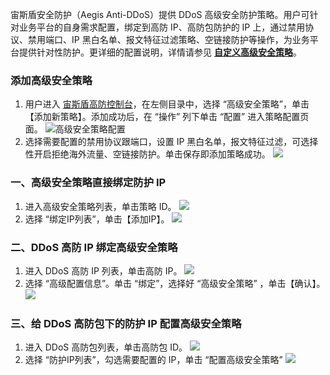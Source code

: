 
宙斯盾安全防护（Aegis Anti-DDoS）提供 DDoS 高级安全防护策略。用户可针对业务平台的自身需求配置，绑定到高防 IP、高防包防护的 IP 上，通过禁用协议、禁用端口、IP 黑白名单、报文特征过滤策略、空链接防护等操作，为业务平台提供针对性防护。更详细的配置说明，详情请参见 [**自定义高级安全策略**](https://cloud.tencent.com/document/product/685/18800#.E8.87.AA.E5.AE.9A.E4.B9.89.E5.AE.89.E5.85.A8.E7.AD.96.E7.95.A5)。

### 添加高级安全策略
1. 用户进入 [宙斯盾高防控制台](https://console.cloud.tencent.com/gamesec)，在左侧目录中，选择 “高级安全策略”，单击【添加新策略】。添加成功后，在 “操作” 列下单击 “配置” 进入策略配置页面。
![高级安全策略配置](https://i.imgur.com/PPIvKJ3.png)
2. 选择需要配置的禁用协议跟端口，设置 IP 黑白名单，报文特征过滤，可选择性开启拒绝海外流量、空链接防护。单击保存即添加策略成功。
![](https://i.imgur.com/Fpkzz81.png)

### 一、高级安全策略直接绑定防护 IP
1. 进入高级安全策略列表，单击策略 ID。
![](https://i.imgur.com/kEUvS85.png)
2. 选择 “绑定IP列表”，单击【添加IP】。
![](https://i.imgur.com/gd4PByG.png)

### 二、DDoS 高防 IP 绑定高级安全策略
1. 进入 DDoS 高防 IP 列表，单击高防 IP。
![](https://i.imgur.com/dwbDDpL.png)
2. 选择 “高级配置信息”。单击 “绑定”，选择好 “高级安全策略” ，单击【确认】。
![](https://i.imgur.com/AhHiZJB.png)

### 三、给 DDoS 高防包下的防护 IP 配置高级安全策略
1. 进入 DDoS 高防包列表，单击高防包 ID。
![](https://i.imgur.com/2Eta12M.png)
2. 选择 “防护IP列表”，勾选需要配置的 IP，单击 “配置高级安全策略”
![](https://i.imgur.com/YsJvtyb.png)
